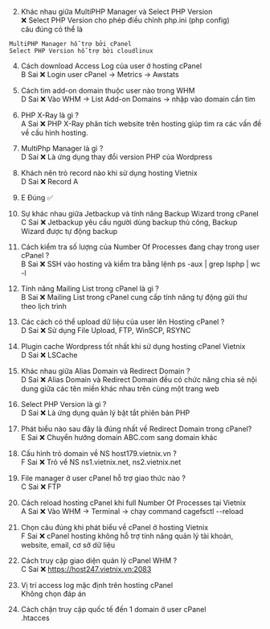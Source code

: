 2. Khác nhau giữa MultiPHP Manager và Select PHP Version   
❌ Select PHP Version cho phép điều chỉnh php.ini (php config)  
câu đúng có thể là    
```
MultiPHP Manager hỗ trợ bởi cPanel
Select PHP Version hỗ trợ bởi cloudlinux
```

4. Cách download Access Log của user ở hosting cPanel  
B Sai  ❌ Login user cPanel -> Metrics -> Awstats  

5. Cách tìm add-on domain thuộc user nào trong WHM  
D Sai  ❌ Vào WHM -> List Add-on Domains -> nhập vào domain cần tìm  

6. PHP X-Ray là gì ?   
A Sai  ❌ PHP X-Ray phân tích website trên hosting giúp tìm ra các vấn đề về cấu hình hosting.  

7. MultiPhp Manager là gì ?    
D Sai  ❌ Là ứng dụng thay đổi version PHP của Wordpress  

8.  Khách nên trỏ record nào khi sử dụng hosting Vietnix   
D Sai  ❌ Record A  

9. E Đúng ✅  

10. Sự khác nhau giữa Jetbackup và tính năng Backup Wizard trong cPanel  
C Sai  ❌ Jetbackup yêu cầu người dùng backup thủ công, Backup Wizard được tự động backup  

13. Cách kiểm tra số lượng của Number Of Processes đang chạy trong user cPanel ?   
B Sai  ❌ SSH vào hosting và kiểm tra bằng lệnh ps -aux | grep lsphp  | wc -l  

14. Tính năng Mailing List trong cPanel là gì ?  
B Sai  ❌ Mailing List trong cPanel cung cấp tính năng tự động gửi thư theo lịch trình  

15. Các cách có thể upload dữ liệu của user lên Hosting cPanel ?  
D Sai  ❌ Sử dụng File Upload, FTP, WinSCP, RSYNC   

16. Plugin cache Wordpress tốt nhất khi sử dụng hosting cPanel Vietnix   
D Sai  ❌ LSCache  

19. Khác nhau giữa Alias Domain và Redirect Domain ?   
D Sai  ❌ Alias Domain và Redirect Domain đều có chức năng chia sẻ nội dung giữa các tên miền khác nhau trên cùng một trang web  

20. Select PHP Version là gì ?  
D Sai  ❌ Là ứng dụng quản lý bật tắt phiên bản PHP  

23. Phát biểu nào sau đây là đúng nhất về Redirect Domain trong cPanel?  
E Sai  ❌ Chuyển hướng domain ABC.com sang domain khác  

24. Cấu hình trỏ domain về NS host179.vietnix.vn ?   
F Sai  ❌ Trỏ về NS ns1.vietnix.net, ns2.vietnix.net  

26. File manager ở user cPanel hỗ trợ giao thức nào ?   
C Sai  ❌ FTP  

27. Cách reload hosting cPanel khi full Number Of Processes tại Vietnix  
A Sai  ❌ Vào WHM -> Terminal -> chạy command cagefsctl  --reload <user>   

28. Chọn câu đúng khi phát biểu về cPanel ở hosting Vietnix   
F Sai  ❌ cPanel hosting không hỗ trợ tính năng quản lý tài khoản, website, email, cơ sở dữ liệu  

30.  Cách truy cập giao diện quản lý cPanel WHM ?  
C Sai  ❌ https://host247.vietnix.vn:2083  

30. Vị trí access log mặc định trên hosting cPanel  
Không chọn đáp án


13. Cách chặn truy cập quốc tế đến 1 domain ở user cPanel  
.htacces   
